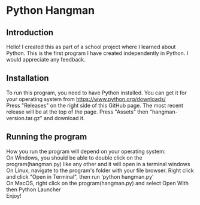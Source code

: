 # Python Hangman
## Introduction
Hello! I created this as part of a school project where I learned about Python. This is the first program I have created independently in Python. I would appreciate any feedback.
## Installation
To run this program, you need to have Python installed. You can get it for your operating system from https://www.python.org/downloads/  
Press "Releases" on the right side of this GitHub page. The most recent release will be at the top of the page. Press "Assets" then "hangman-version.tar.gz" and download it. 
## Running the program
How you run the program will depend on your operating system:  
On Windows, you should be able to double click on the program(hangman.py) like any other and it will open in a terminal windows  
On Linux, navigate to the program's folder with your file browser. Right click and click "Open in Terminal", then run 'python hangman.py'  
On MacOS, right click on the program(hangman.py) and select Open With then Python Launcher  
Enjoy!
